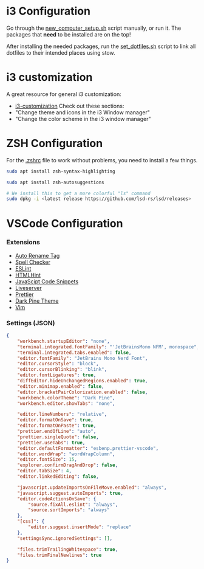 # i3 Configuration
Go through the [new_computer_setup.sh](https://github.com/luddekn/dotfiles/blob/main/new_computer_setup.sh) script manually, or run it. The packages that **need** to be installed are on the top!

After installing the needed packages, run the [set_dotfiles.sh](https://github.com/luddekn/dotfiles/blob/main/set_dotfiles.sh) script to link all dotfiles to their intended places using stow.
# i3 customization
A great resource for general i3 customization:
- [i3-customization](https://itsfoss.com/i3-customization/#change-the-color-scheme-in-the-i3-window-manager)
Check out these sections:
- "Change theme and icons in the i3 Window manager"
- "Change the color scheme in the i3 window manager"
# ZSH Configuration
For the [.zshrc](https://github.com/luddekn/dotfiles/blob/main/zsh/.zshrc) file to work without problems, you need to install a few things.
```sh
sudo apt install zsh-syntax-highlighting
```
```sh
sudo apt install zsh-autosuggestions
```
```sh
# We install this to get a more colorful "ls" command
sudo dpkg -i <latest release https://github.com/lsd-rs/lsd/releases>
```
# VSCode Configuration
### Extensions
- [Auto Rename Tag](https://marketplace.visualstudio.com/items?itemName=formulahendry.auto-rename-tag)
- [Spell Checker](https://marketplace.visualstudio.com/items?itemName=streetsidesoftware.code-spell-checker)
- [ESLint](https://marketplace.visualstudio.com/items?itemName=dbaeumer.vscode-eslint)
- [HTMLHint](https://marketplace.visualstudio.com/items?itemName=HTMLHint.vscode-htmlhint)
- [JavaScipt Code Snippets](https://marketplace.visualstudio.com/items?itemName=xabikos.JavaScriptSnippets)
- [Liveserver](https://marketplace.visualstudio.com/items?itemName=ritwickdey.LiveServer)
- [Prettier](https://marketplace.visualstudio.com/items?itemName=esbenp.prettier-vscode)
- [Dark Pine Theme](https://marketplace.visualstudio.com/items?itemName=LudvikKristoffersen.dark-pine-theme)
- [Vim](https://marketplace.visualstudio.com/items?itemName=vscodevim.vim)
### Settings (JSON)
```json
{
	"workbench.startupEditor": "none",
	"terminal.integrated.fontFamily": "'JetBrainsMono NFM', monospace",
	"terminal.integrated.tabs.enabled": false,
	"editor.fontFamily": "JetBrains Mono Nerd Font",
	"editor.cursorStyle": "block",
	"editor.cursorBlinking": "blink",
	"editor.fontLigatures": true,
	"diffEditor.hideUnchangedRegions.enabled": true,
	"editor.minimap.enabled": false,
	"editor.bracketPairColorization.enabled": false,
	"workbench.colorTheme": "Dark Pine",
	"workbench.editor.showTabs": "none",

	"editor.lineNumbers": "relative",
	"editor.formatOnSave": true,
	"editor.formatOnPaste": true,
	"prettier.endOfLine": "auto",
	"prettier.singleQuote": false,
	"prettier.useTabs": true,
	"editor.defaultFormatter": "esbenp.prettier-vscode",
	"editor.wordWrap": "wordWrapColumn",
	"editor.fontSize": 15,
	"explorer.confirmDragAndDrop": false,
	"editor.tabSize": 4,
	"editor.linkedEditing": false,

	"javascript.updateImportsOnFileMove.enabled": "always",
	"javascript.suggest.autoImports": true,
	"editor.codeActionsOnSave": {
		"source.fixAll.eslint": "always",
		"source.sortImports": "always"
	},
	"[css]": {
		"editor.suggest.insertMode": "replace"
	},
	"settingsSync.ignoredSettings": [],

	"files.trimTrailingWhitespace": true,
	"files.trimFinalNewlines": true
}
```
